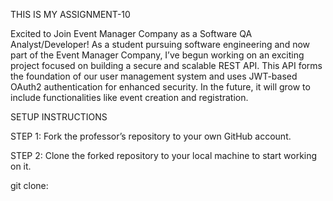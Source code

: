 THIS IS MY ASSIGNMENT-10

Excited to Join Event Manager Company as a Software QA Analyst/Developer!
As a student pursuing software engineering and now part of the Event Manager Company, I’ve begun working on an exciting project focused on building a secure and scalable REST API. This API forms the foundation of our user management system and uses JWT-based OAuth2 authentication for enhanced security. In the future, it will grow to include functionalities like event creation and registration.

SETUP INSTRUCTIONS

STEP 1: Fork the professor’s repository to your own GitHub account.

STEP 2: Clone the forked repository to your local machine to start working on it.

git clone: 
